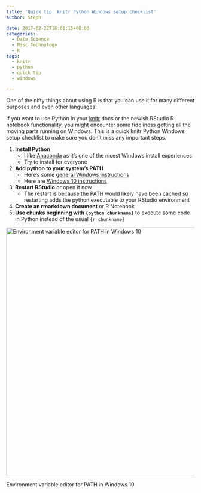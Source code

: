 ```yaml
---
title: 'Quick tip: knitr Python Windows setup checklist'
author: Steph

date: 2017-02-22T16:01:15+00:00
categories:
  - Data Science
  - Misc Technology
  - R
tags:
  - knitr
  - python
  - quick tip
  - windows

---
```

One of the nifty things about using R is that you can use it for many different purposes and even other languages!

If you want to use Python in your [knitr][1] docs or the newish RStudio R notebook functionality, you might encounter some fiddliness getting all the moving parts running on Windows. This is a quick knitr Python Windows setup checklist to make sure you don&#8217;t miss any important steps.

  1. **Install Python** 
      * I like [Anaconda][2] as it&#8217;s one of the nicest Windows install experiences
      * Try to install for everyone
  2. **Add python to your system&#8217;s PATH** 
      * Here&#8217;s some [general Windows instructions][3] 
      * Here are [Windows 10 instructions][4]
  3. **Restart RStudio** or open it now 
      * The restart is because the PATH would likely have been cached so restarting adds the python executable to your RStudio environment
  4. **Create an rmarkdown document** or R Notebook
  5. **Use chunks beginning with `{python chunkname}`** to execute some code in Python instead of the usual `{r chunkname}`<figure id="attachment_61967" style="width: 602px" class="wp-caption aligncenter">

<img src="../img/SYSTEMVARIABLE_qrhk4u.png" alt="Environment variable editor for PATH in Windows 10" width="602" height="664" class="size-full wp-image-61967" /><figcaption class="wp-caption-text">Environment variable editor for PATH in Windows 10</figcaption></figure>

 [1]: https://yihui.name/knitr/
 [2]: https://www.continuum.io/anaconda-overview
 [3]: http://windowsitpro.com/systems-management/how-can-i-add-new-folder-my-system-path
 [4]: https://betanews.com/2015/11/23/windows-10-finally-adds-a-new-path-editor/